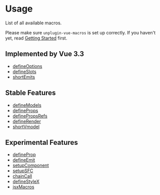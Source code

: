 # Usage

List of all available macros.

Please make sure `unplugin-vue-macros` is set up correctly. If you haven't yet, read [Getting Started](../guide/getting-started.md) first.

## Implemented by Vue 3.3

- [defineOptions](./define-options.md)
- [defineSlots](./define-slots.md)
- [shortEmits](./short-emits.md)

## Stable Features

- [defineModels](./define-models.md)
- [defineProps](./define-props.md)
- [definePropsRefs](./define-props-refs.md)
- [defineRender](./define-render.md)
- [shortVmodel](./short-vmodel.md)

## Experimental Features

- [defineProp](./define-prop.md)
- [defineEmit](./define-emit.md)
- [setupComponent](./setup-component.md)
- [setupSFC](./setup-sfc.md)
- [chainCall](./chain-call.md)
- [defineStyleX](./define-stylex.md)
- [jsxMacros](./jsx-macros.md)
